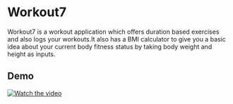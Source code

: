 
# Workout7

  Workout7 is a workout application which offers duration based exercises and also logs your workouts.It also has a BMI calculator to give you a basic idea about your current body fitness status by taking body weight and height as inputs.


## Demo

[![Watch the video](https://img.youtube.com/vi/8msva-32XDQ/maxresdefault.jpg)](https://youtu.be/8msva-32XDQ)

